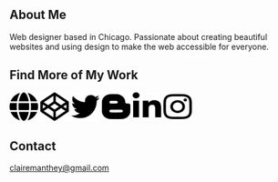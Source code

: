 
## About Me
Web designer based in Chicago. Passionate about creating beautiful websites and using design to make the web accessible for everyone.

## Find More of My Work
<a href="https://clairemakeswebsites.github.io./"><img src="icons/globe-solid.svg" style="height: 50px; width: 50px"></a> <a href="https://codepen.io/aglaea"><img src="icons/codepen.svg" style="height: 50px; width: 50px"></a> <a href="https://twitter.com/claire_makes"><img src="icons/twitter.svg" style="height: 50px; width: 50px"></a> <a href="https://design-web-blog.netlify.app/blog"><img src="icons/blogger-b.svg" style="height: 50px; width: 50px"></a> <a href="https://www.linkedin.com/in/claire-manthey-4389a622/"><img src="icons/linkedin-in.svg" style="height: 50px; width: 50px"></a> <a href="https://www.instagram.com/clairemakeswebsites/"><img src="icons/instagram.svg" style="height: 50px; width: 50px"></a>


## Contact
clairemanthey@gmail.com






<!---
- 👋 Hi, I’m Claire
- 👀 I’m interested in make the web a more beautiful place. 
- 🌱 I’m currently learning more and more about javascript
- 💞️ I’m looking to collaborate on making websites
- 📫 How to reach me ... clairemanthey@gmail.com
- 💻 See my work https://twitter.com/claire_makes,  https://codepen.io/your-work. 

clairemanthey/clairemanthey is a ✨ special ✨ repository because its `README.md` (this file) appears on your GitHub profile.
You can click the Preview link to take a look at your changes.
--->
